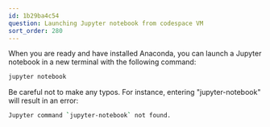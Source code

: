 ```yaml
---
id: 1b29ba4c54
question: Launching Jupyter notebook from codespace VM
sort_order: 280
---
```


When you are ready and have installed Anaconda, you can launch a Jupyter notebook in a new terminal with the following command:

```bash
jupyter notebook
```

Be careful not to make any typos. For instance, entering "jupyter-notebook" will result in an error:

```bash
Jupyter command `jupyter-notebook` not found.
```